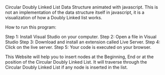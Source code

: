 Circular Doubly Linked List Data Structure animated with javascript.
This is not an implementation of the data structure itself in javascript,
it is a visualization of how a Doubly Linked list works.

How to run this program:

Step 1: Install Visual Studio on your computer.
Step 2: Open a file in Visual Studio
Step 3: Download and install an extension called Live Server.
Step 4: Click on the live server.
Step 5: Your code is executed on your browser.

This Website will help you to insert nodes at the Beginning, End or at the position of the Circular Doubly Linked List.
It will traverse through the Circular Doubly Linked List if any node is inserted in the list.